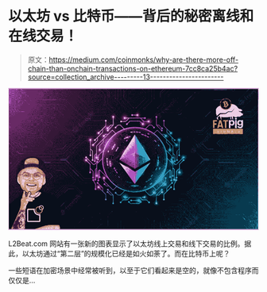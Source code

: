 # 以太坊 vs 比特币——背后的秘密离线和在线交易！

> 原文：<https://medium.com/coinmonks/why-are-there-more-off-chain-than-onchain-transactions-on-ethereum-7cc8ca25b4ac?source=collection_archive---------13----------------------->

![](img/eb95702307455b5e21052d9530fafa84.png)

L2Beat.com 网站有一张新的图表显示了以太坊线上交易和线下交易的比例。据此，以太坊通过“第二层”的规模化已经是如火如荼了。而在比特币上呢？

一些短语在加密场景中经常被听到，以至于它们看起来是空的，就像不包含程序而仅仅是…